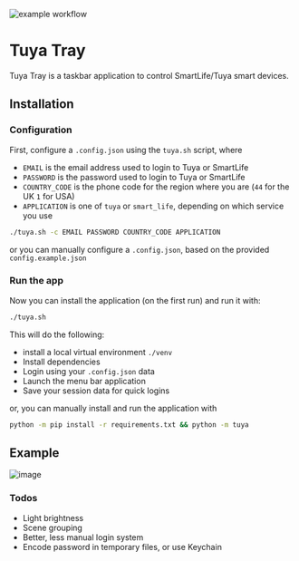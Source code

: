 ![example workflow](https://github.com/xljones/tuya-tray/actions/workflows/lint-and-test.yml/badge.svg)

# Tuya Tray

Tuya Tray is a taskbar application to control SmartLife/Tuya smart devices.

## Installation

### Configuration

First, configure a `.config.json` using the `tuya.sh` script, where
* `EMAIL` is the email address used to login to Tuya or SmartLife
* `PASSWORD` is the password used to login to Tuya or SmartLife
* `COUNTRY_CODE` is the phone code for the region where you are (`44` for the UK `1` for USA)
* `APPLICATION` is one of `tuya` or `smart_life`, depending on which service you use

```sh
./tuya.sh -c EMAIL PASSWORD COUNTRY_CODE APPLICATION
```

or you can manually configure a `.config.json`, based on the provided `config.example.json`

### Run the app

Now you can install the application (on the first run) and run it with:

```sh
./tuya.sh
```

This will do the following:
* install a local virtual environment `./venv`
* Install dependencies
* Login using your `.config.json` data
* Launch the menu bar application
* Save your session data for quick logins

or, you can manually install and run the application with

```sh
python -m pip install -r requirements.txt && python -m tuya
```

## Example

![image](https://github.com/xljones/tuya-tray/assets/9535852/a0b2c8d9-6227-4060-b5c3-d567e99f3d4a)


### Todos

* Light brightness
* Scene grouping
* Better, less manual login system
* Encode password in temporary files, or use Keychain
